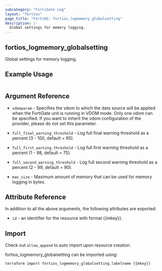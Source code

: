 ```yaml
---
subcategory: "FortiGate Log"
layout: "fortios"
page_title: "FortiOS: fortios_logmemory_globalsetting"
description: |-
  Global settings for memory logging.
---
```


## fortios_logmemory_globalsetting
Global settings for memory logging.

## Example Usage

```hcl

```

## Argument Reference
* `vdomparam` - Specifies the vdom to which the data source will be applied when the FortiGate unit is running in VDOM mode. Only one vdom can be specified. If you want to inherit the vdom configuration of the provider, please do not set this parameter.

* `full_final_warning_threshold` - Log full final warning threshold as a percent (3 - 100, default = 95).
* `full_first_warning_threshold` - Log full first warning threshold as a percent (1 - 98, default = 75).
* `full_second_warning_threshold` - Log full second warning threshold as a percent (2 - 99, default = 90).
* `max_size` - Maximum amount of memory that can be used for memory logging in bytes.

## Attribute Reference

In addition to all the above arguments, the following attributes are exported:
* `id` - an identifier for the resource with format {{mkey}}.

## Import

Check out `allow_append` to auto import upon resource creation.

fortios_logmemory_globalsetting can be imported using:
```sh
terraform import fortios_logmemory_globalsetting.labelname {{mkey}}
```
